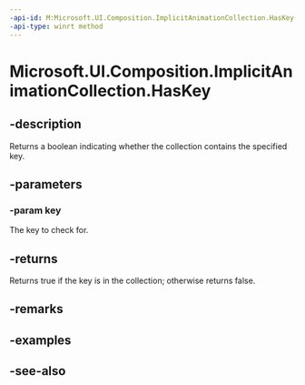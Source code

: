 ```yaml
---
-api-id: M:Microsoft.UI.Composition.ImplicitAnimationCollection.HasKey(System.String)
-api-type: winrt method
---
```


<!-- Method syntax
public bool HasKey(System.String key)
-->

# Microsoft.UI.Composition.ImplicitAnimationCollection.HasKey

## -description
Returns a boolean indicating whether the collection contains the specified key.

## -parameters
### -param key
The key to check for.

## -returns
Returns true if the key is in the collection; otherwise returns false.

## -remarks

## -examples

## -see-also
